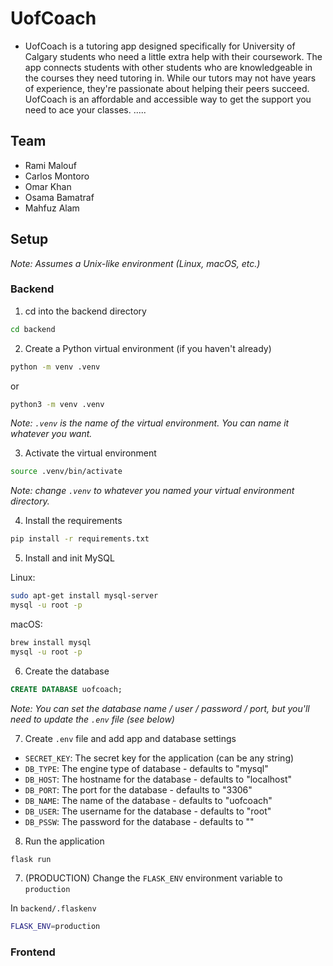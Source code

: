 # UofCoach

* UofCoach is a tutoring app designed specifically for University of Calgary students who need a little extra help with their coursework. The app connects students with other students who are knowledgeable in the courses they need tutoring in. While our tutors may not have years of experience, they're passionate about helping their peers succeed. UofCoach is an affordable and accessible way to get the support you need to ace your classes.
.....
## Team

* Rami Malouf
* Carlos Montoro 
* Omar Khan
* Osama Bamatraf
* Mahfuz Alam

## Setup

*Note: Assumes a Unix-like environment (Linux, macOS, etc.)*

### Backend

1. cd into the backend directory

```bash
cd backend
```

2. Create a Python virtual environment (if you haven't already)

```bash
python -m venv .venv
```
or
```bash
python3 -m venv .venv
```

*Note: `.venv` is the name of the virtual environment. You can name it whatever you want.*

3. Activate the virtual environment

```bash
source .venv/bin/activate
```

*Note: change `.venv` to whatever you named your virtual environment directory.*

4. Install the requirements

```bash
pip install -r requirements.txt
```
5. Install and init MySQL

Linux:
```bash
sudo apt-get install mysql-server
mysql -u root -p
```

macOS:
```bash
brew install mysql
mysql -u root -p
```

6. Create the database

```SQL
CREATE DATABASE uofcoach;
```

*Note: You can set the database name / user / password / port, but you'll need to update the `.env` file (see below)*

7. Create `.env` file and add app and database settings

* `SECRET_KEY`: The secret key for the application (can be any string)
* `DB_TYPE`: The engine type of database - defaults to "mysql"
* `DB_HOST`: The hostname for the database - defaults to "localhost"
* `DB_PORT`: The port for the database - defaults to "3306"
* `DB_NAME`: The name of the database - defaults to "uofcoach"
* `DB_USER`: The username for the database - defaults to "root"
* `DB_PSSW`: The password for the database - defaults to ""

8. Run the application

```bash
flask run
```

7. (PRODUCTION) Change the `FLASK_ENV` environment variable to `production`

In `backend/.flaskenv`

```bash
FLASK_ENV=production
```

### Frontend

